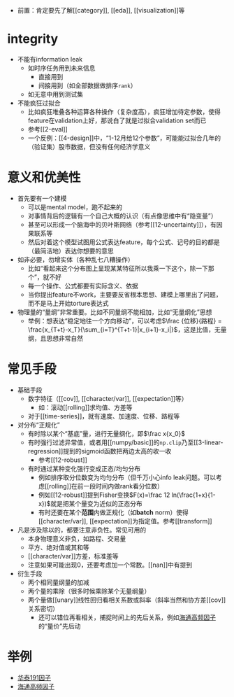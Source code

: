 - 前置：肯定要先了解[[category]], [[eda]], [[visualization]]等
# integrity
- 不能有information leak
  - 如时序任务用到未来信息
    - 直接用到
    - 间接用到（如全部数据做排序`rank`）
  - 如无意中用到测试集
- 不能疯狂过拟合
  - 比如疯狂堆叠各种运算各种操作（复杂度高），疯狂增加待定参数，使得feature在validation上好，那说白了就是过拟合validation set而已
  - 参考[[2-eval]]
  - 一个反例：[[4-design]]中，“1-12月给12个参数”，可能能过拟合几年的（验证集）股市数据，但没有任何经济学意义
# 意义和优美性
- 首先要有一个建模
  - 可以是mental model，跑不起来的
  - 对事情背后的逻辑有一个自己大概的认识（有点像思维中有“隐变量”）
  - 甚至可以形成一个脑海中的贝叶斯网络（参考[[12-uncertainty]]），有因果联系等
  - 然后对着这个模型试图用公式表达feature，每个公式、记号的目的都是（最简洁地）表达你想要的意思
- 如非必要，勿增实体（各种乱七八糟操作）
  - 比如“看起来这个分布图上呈现某某特征所以我乘一下这个，除一下那个”，就不好
  - 每一个操作、公式都要有实际含义、依据
  - 当你提出feature不work，主要要反省根本思想、建模上哪里出了问题，而不是马上开始torture表达式
- 物理量的“量纲”非常重要。比如不同量纲不能相加，比如“无量纲化”思想
  - 举例：想表达“稳定地往一个方向移动”，可以考虑$\frac {位移}{路程} = \frac{x_{T+t}-x_T}{\sum_{i=T}^{T+t-1}|x_{i+1}-x_i|}$，这是比值，无量纲，且思想非常自然
# 常见手段
- 基础手段
  - 数字特征（[[cov]], [[character/var]], [[expectation]]等）
    - 如：滚动[[rolling]]求均值、方差等
  - 对于[[time-series]]，就有速度、加速度、位移、路程等
- 对分布“正规化”
  - 有时除以某个“基底”量，进行无量纲化，即$\frac x{x_0}$
  - 有时强行过滤异常值，或者用[[numpy/basic]]的`np.clip`乃至[[3-linear-regression]]提到的sigmoid函数把两边太高的收一收
    - 参考[[12-robust]]
  - 有时通过某种变化强行变成正态/均匀分布
    - 例如排序取分位数变为均匀分布（但千万小心info leak问题。可以考虑[[rolling]]在前一段时间内做rank看分位数）
    - 例如[[12-robust]]提到Fisher变换$F(x)=\frac 12 ln(\frac{1+x}{1-x})$就是把某个量变为近似的正态分布
    - 有时还要在某个**范围**内做正规化（如**batch** norm）使得[[character/var]], [[expectation]]为指定值。参考[[transform]]
- 凡是涉及除以的，都要注意非负性。常见可用的
  - 本身物理意义非负，如路程、交易量
  - 平方、绝对值或其和等
  - [[character/var]]方差，标准差等
  - 注意如果可能出现0，还要考虑加一个常数。[[nan]]中有提到
- 衍生手段
  - 两个相同量纲量的加减
  - 两个量的乘除（很多时候乘除某个无量纲量）
  - 两个量做[[unary]]线性回归看相关系数或斜率（斜率当然和协方差[[cov]]关系密切）
    - 还可以错位再看相关，捕捉时间上的先后关系，例如[海通高频因子](https://www.htsec.com/jfimg/colimg/upload/20181106/32441541468174586.pdf)的“量价”先后动
# 举例
- [华泰191因子](https://bigquant.com/community/t/topic/156537)
- [海通高频因子](https://www.htsec.com/jfimg/colimg/upload/20181106/32441541468174586.pdf)